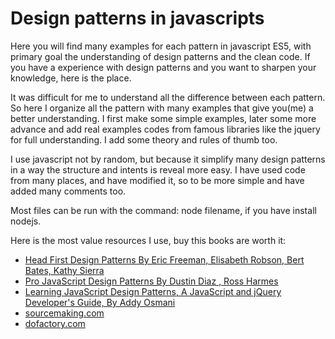 # Design patterns in javascripts

Here you will find many examples for each pattern in javascript ES5, with primary goal the understanding of design patterns and the clean code. If you have a experience with design patterns and you want to sharpen your knowledge, here is the place.

It was difficult for me to understand all the difference between each pattern. So here I organize all the pattern with many examples that give you(me) a better understanding. I first make some simple examples, later some more advance and add real examples codes from famous libraries like the jquery for full understanding. I add some theory and rules of thumb too.

I use javascript not by random, but because it simplify many design patterns in a way the structure and intents is reveal more easy. I have used code from many places, and have modified it, so to be more simple and have added many comments too. 

Most files can be run with the command: node filename, if you have install nodejs.

Here is the most value resources I use, buy this books are worth it:
+ [Head First Design Patterns By Eric Freeman, Elisabeth Robson, Bert Bates, Kathy Sierra](http://shop.oreilly.com/product/9780596007126.do)
+ [Pro JavaScript Design Patterns By Dustin Diaz , Ross Harmes](http://www.apress.com/9781590599082)
+ [Learning JavaScript Design Patterns, A JavaScript and jQuery Developer's Guide, By Addy Osmani](http://shop.oreilly.com/product/0636920025832.do)
+ [sourcemaking.com](https://sourcemaking.com/design_patterns)
+ [dofactory.com](http://www.dofactory.com/javascript/design-patterns)
